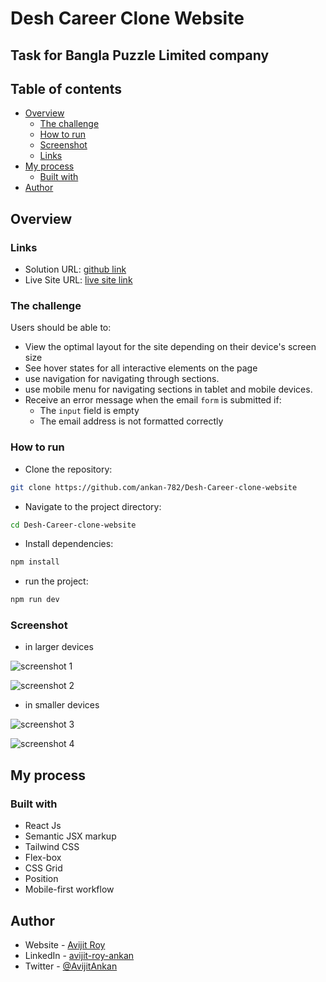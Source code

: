 # Desh Career Clone Website

## Task for Bangla Puzzle Limited company

## Table of contents

- [Overview](#overview)
  - [The challenge](#the-challenge)
  - [How to run](#how-to-run)
  - [Screenshot](#screenshot)
  - [Links](#links)
- [My process](#my-process)
  - [Built with](#built-with)
- [Author](#author)

## Overview

### Links

- Solution URL: [github link](https://github.com/ankan-782/Desh-Career-clone-website)
- Live Site URL: [live site link](https://deshcareer-rav.netlify.app/)

### The challenge

Users should be able to:

- View the optimal layout for the site depending on their device's screen size
- See hover states for all interactive elements on the page
- use navigation for navigating through sections.
- use mobile menu for navigating sections in tablet and mobile devices.
- Receive an error message when the email `form` is submitted if:
  - The `input` field is empty
  - The email address is not formatted correctly

### How to run

- Clone the repository:

```bash
git clone https://github.com/ankan-782/Desh-Career-clone-website
```

- Navigate to the project directory:

```bash
cd Desh-Career-clone-website
```

- Install dependencies:

```bash
npm install
```

- run the project:

```bash
npm run dev
```

### Screenshot

- in larger devices

![screenshot 1](./src/assets/screenshots/home-large-device.png)

![screenshot 2](./src/assets/screenshots/about-large-device.png)

- in smaller devices

![screenshot 3](./src/assets/screenshots/small-device.png)

![screenshot 4](./src/assets/screenshots/mobile-menu-small-device.png)

## My process

### Built with

- React Js
- Semantic JSX markup
- Tailwind CSS
- Flex-box
- CSS Grid
- Position
- Mobile-first workflow

## Author

- Website - [Avijit Roy](https://avijit-roy-portfolio.netlify.app/)
- LinkedIn - [avijit-roy-ankan](https://www.linkedin.com/in/avijit-roy-ankan/)
- Twitter - [@AvijitAnkan](https://twitter.com/AvijitAnkan)

